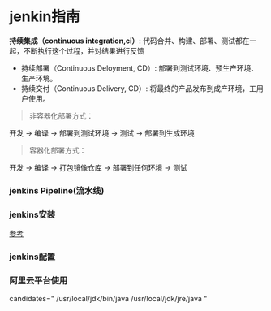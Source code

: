 # jenkin指南

**持续集成（continuous integration,ci）**: 
代码合并、构建、部署、测试都在一起，不断执行这个过程，并对结果进行反馈

- 持续部署（Continuous Deloyment, CD）: 部署到测试环境、预生产环境、生产环境。
 - 持续交付（Continuous Delivery, CD）: 将最终的产品发布到成产环境，工用户使用。


> 非容器化部署方式：

开发 -> 编译 -> 部署到测试环境 -> 测试 -> 部署到生成环境

> 容器化部署方式：

开发 -> 编译 -> 打包镜像仓库 -> 部署到任何环境 -> 测试


### jenkins Pipeline(流水线)



### jenkins安装
[参考](https://juejin.im/post/5bea7908e51d456fb51b8aa5)

### jenkins配置


### 阿里云平台使用

candidates="
/usr/local/jdk/bin/java
/usr/local/jdk/jre/java
"